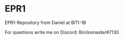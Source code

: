 # EPR1
EPR1-Repository from Daniel at BITI-1B

For questions write me on Discord: Bricksmaster#7130
